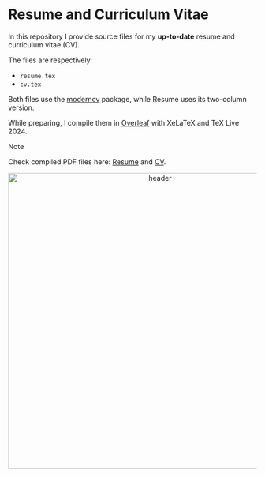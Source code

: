 # Resume and Curriculum Vitae

In this repository I provide source files for my **up-to-date** resume and curriculum vitae (CV).

The files are respectively:
- `resume.tex`
- `cv.tex`

Both files use the [moderncv](https://github.com/moderncv/moderncv) package, while Resume uses its two-column version.

While preparing, I compile them in [Overleaf](https://www.overleaf.com/) with XeLaTeX and TeX Live 2024.

> [!NOTE]
> Check compiled PDF files here: [Resume](https://latexonline.cc/compile?git=https://github.com/kisnikser/CV&target=resume.tex&command=xelatex&force=true) and [CV](https://latexonline.cc/compile?git=https://github.com/kisnikser/CV&target=cv.tex&command=xelatex&force=true).

<div align="center">
  <img alt="header" width=600 src="https://github.com/user-attachments/assets/345e0339-7adf-4a12-80e6-a6f4aa0c8519">
</div>